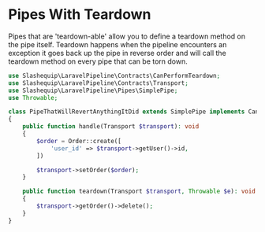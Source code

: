 # Pipes With Teardown

Pipes that are 'teardown-able' allow you to define a teardown method on the pipe itself. Teardown happens when
the pipeline encounters an exception it goes back up the pipe in reverse order and will call the teardown
method on every pipe that can be torn down.

```php
use Slashequip\LaravelPipeline\Contracts\CanPerformTeardown;
use Slashequip\LaravelPipeline\Contracts\Transport;
use Slashequip\LaravelPipeline\Pipes\SimplePipe;
use Throwable;

class PipeThatWillRevertAnythingItDid extends SimplePipe implements CanPerformTeardown
{
    public function handle(Transport $transport): void
    {
        $order = Order::create([
            'user_id' => $transport->getUser()->id,
        ])

        $transport->setOrder($order);
    }

    public function teardown(Transport $transport, Throwable $e): void
    {
        $transport->getOrder()->delete();
    }
}
```
